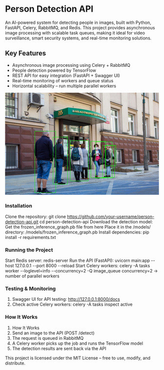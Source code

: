 # Person Detection API 
An AI-powered system for detecting people in images, built with Python, FastAPI, Celery, RabbitMQ, and Redis.
This project provides asynchronous image processing with scalable task queues, making it ideal for video surveillance, smart security systems, and real-time monitoring solutions.

## Key Features
- Asynchronous image processing using Celery + RabbitMQ
- People detection powered by TensorFlow
- REST API for easy integration (FastAPI + Swagger UI)
- Real-time monitoring of workers and queue status
- Horizontal scalability – run multiple parallel workers

![screenshot1](pic.jpg)

###  Installation
Clone the repository:
git clone https://github.com/your-username/person-detection-api.git
cd person-detection-api
Download the detection model:
Get the frozen_inference_graph.pb file from here
Place it in the /models/ directory:
/models/frozen_inference_graph.pb
Install dependencies:
pip install -r requirements.txt
### Running the Project
Start Redis server:
redis-server
Run the API (FastAPI):
uvicorn main:app --host 127.0.0.1 --port 8000 --reload
Start Celery workers:
celery -A tasks worker --loglevel=info --concurrency=2 -Q image_queue
concurrency=2 → number of parallel workers
### Testing & Monitoring
1. Swagger UI for API testing:
http://127.0.0.1:8000/docs
2. Check active Celery workers:
celery -A tasks inspect active

### How It Works
1. How It Works
2. Send an image to the API (POST /detect)
3. The request is queued in RabbitMQ
4. A Celery worker picks up the job and runs the TensorFlow model
5. The detection results are sent back via the API

This project is licensed under the MIT License – free to use, modify, and distribute.
